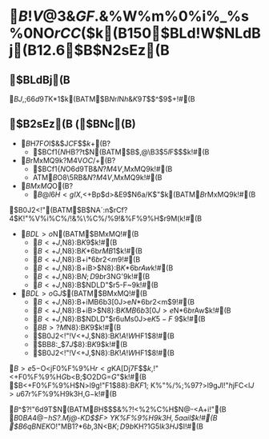# $B!V@$3&$GF.$&%W%m%0%i%_%s%0NO$rCC$($k(B150$BLd!W$NLdBj(B12.6$B$N2sEz(B

## $BLdBj(B

$BJ,;66d9T%7%9%F%`$K$*$1$k(BATM$B$N%F%9%H$r$I$N$h$&$K9T$$$^$9$+!#(B

## $B2sEz(B ($BNc(B)

* $B%7%9%F%`A4BN$H$7$F$O$I$&$J$C$F$$$k$+(B?
    * $BCf1{$N%7%9%F%`$HB??t$N(BATM$B$,@\B3$5$l$F$$$k!#(B
* $B%7%9%F%`$rMxMQ$9$k?M4V$OC/$+(B?
    * $BCf1{$N%7%9%F%`$O6d9TB&$N?M4V$,MxMQ$9$k!#(B
    * ATM$B$O8\5RB&$N?M4V$,MxMQ$9$k!#(B
* $BMxMQ%7!<%s$O(B?
    * $B@l6H<gIX$,<+Bp$d>&E9$N6a$/$K$"$k(BATM$B$rMxMQ$9$k!#(B

$B0J2<!"(BATM$B$NA`:n$rCf?4$K!"%V%i%C%/!&%\%C%/%9!&%F%9%H$r9M$($k!#(B

* $BDL>o$N(BATM$BMxMQ!#(B
    * $B<+J,$N8}:B$K%"%/%;%9$9$k!#(B
    * $B<+J,$N8}:B$K$*6b$rMB$1$k!#(B
    * $B<+J,$N8}:B$+$i$*6b$r2<$m$9!#(B
    * $B<+J,$N8}:B$+$iB>$N8}:B$K$*6b$rAw$k!#(B
    * $B<+J,$N8}:B$N;D9b$r3NG'$9$k!#(B
    * $B<+J,$N8}:B$NDLD"$r5-F~$9$k!#(B
* $BDL>o$G$J$$(BATM$BMxMQ!#(B
    * $B<+J,$N8}:B$+$iMB6b3[0J>e$N$*6b$r2<$m$9!#(B
    * $B<+J,$N8}:B$+$iB>$N8}:B$KMB6b3[0J>e$N$*6b$rAw$k!#(B
    * $B<+J,$N8}:B$NDLD"$r6uMs0J>e$K5-F~$9$k!#(B
    * $BB>?M$N8}:B$K%"%/%;%9$9$k!#(B
    * $B0J2<!"!V<+J,$N8}:B$K!A!W$HF1$8!#(B
    * $BB8:_$7$J$$8}:B$K%"%/%;%9$9$k!#(B
    * $B0J2<!"!V<+J,$N8}:B$K!A!W$HF1$8!#(B

$B>e5-$O<jF0%F%9%H$r<g$KA[Dj$7$F$$$k$,!"<+F0%F%9%H$G$b<B;\$O2DG=$G$"$k!#(B
$B<+F0%F%9%H$N>l9g!"F1$88}:B$KF1;~$K%"%/%;%9$7$?>l9g$J$I!"$h$jFC<l$J>u67$r%F%9%H$9$k$3$H$,$G$-$k!#(B

$B$^$?!"6d9T$N(BATM$B$H$$$&%?!<%2%C%H$N@-<A$+$i!"(B
$B0BA4@-$*$h$S?.Mj@-$K$D$$$F>\:Y$K%F%9%H$9$k$3$H$,5a$a$i$l$k!#(B
$B6qBNE*$K$O!"MB$1$?$*6b$,3N<B$K;D9b$KH?1G$5$l$k$3$H$J$I!#(B
